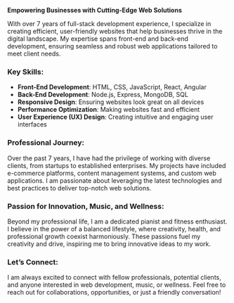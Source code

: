 **Empowering Businesses with Cutting-Edge Web Solutions**

With over 7 years of full-stack development experience, I specialize in creating efficient, user-friendly websites that help businesses thrive in the digital landscape. My expertise spans front-end and back-end development, ensuring seamless and robust web applications tailored to meet client needs.

### Key Skills:
* **Front-End Development**: HTML, CSS, JavaScript, React, Angular
* **Back-End Development**: Node.js, Express, MongoDB, SQL
* **Responsive Design**: Ensuring websites look great on all devices
* **Performance Optimization**: Making websites fast and efficient
* **User Experience (UX) Design**: Creating intuitive and engaging user interfaces

### Professional Journey:
Over the past 7 years, I have had the privilege of working with diverse clients, from startups to established enterprises. My projects have included e-commerce platforms, content management systems, and custom web applications. I am passionate about leveraging the latest technologies and best practices to deliver top-notch web solutions.

### Passion for Innovation, Music, and Wellness:
Beyond my professional life, I am a dedicated pianist and fitness enthusiast. I believe in the power of a balanced lifestyle, where creativity, health, and professional growth coexist harmoniously. These passions fuel my creativity and drive, inspiring me to bring innovative ideas to my work.

### Let’s Connect:
I am always excited to connect with fellow professionals, potential clients, and anyone interested in web development, music, or wellness. Feel free to reach out for collaborations, opportunities, or just a friendly conversation!
